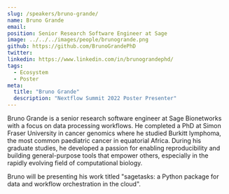 ```yaml
---
slug: /speakers/bruno-grande/
name: Bruno Grande
email:
position: Senior Research Software Engineer at Sage 
image: ../../../images/people/brunogrande.png
github: https://github.com/BrunoGrandePhD
twitter:
linkedin: https://www.linkedin.com/in/brunograndephd/
tags:
  - Ecosystem
  - Poster
meta:
  title: "Bruno Grande"
  description: "Nextflow Summit 2022 Poster Presenter"
---
```

Bruno Grande is a senior research software engineer at Sage Bionetworks with a focus on data processing workflows. He completed a PhD at Simon Fraser University in cancer genomics where he studied Burkitt lymphoma, the most common paediatric cancer in equatorial Africa. During his graduate studies, he developed a passion for enabling reproducibility and building general-purpose tools that empower others, especially in the rapidly evolving field of computational biology.

Bruno will be presenting his work titled "sagetasks: a Python package for data and workflow orchestration in the cloud".
